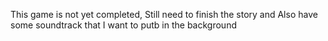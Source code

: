 This game is not yet completed, Still need to finish the story and Also have some soundtrack that I want to putb in the background
